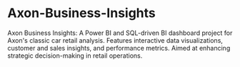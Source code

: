 # Axon-Business-Insights
Axon Business Insights: A Power BI and SQL-driven BI dashboard project for Axon's classic car retail analysis. Features interactive data visualizations, customer and sales insights, and performance metrics. Aimed at enhancing strategic decision-making in retail operations.
